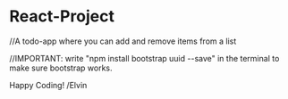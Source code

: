 # React-Project

//A todo-app where you can add and remove items from a list

//IMPORTANT: write "npm install bootstrap uuid --save" in the terminal to make sure bootstrap works.

Happy Coding!
/Elvin
